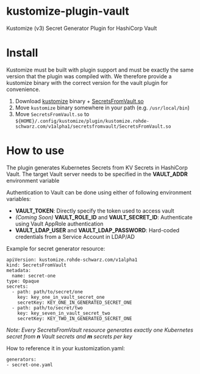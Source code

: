 # kustomize-plugin-vault
Kustomize (v3) Secret Generator Plugin for HashiCorp Vault

# Install
Kustomize must be built with plugin support and must be exactly the same version that the plugin was compiled with. We therefore provide a kustomize binary with the correct version for the vault plugin for convenience.
1. Download [kustomize]() binary + [SecretsFromVault.so]()
2. Move `kustomize` binary somewhere in your path (e.g. `/usr/local/bin`)
3. Move `SecretsFromVault.so` to `${HOME}/.config/kustomize/plugin/kustomize.rohde-schwarz.com/v1alpha1/secretsfromvault/SecretsFromVault.so`

# How to use
The plugin generates Kubernetes Secrets from KV Secrets in HashiCorp Vault. 
The target Vault server needs to be specified in the **VAULT_ADDR** environment variable

Authentication to Vault can be done using either of following environment variables:
* **VAULT_TOKEN**: Directly specify the token used to access vault
* *(Coming Soon)* **VAULT_ROLE_ID** and **VAULT_SECRET_ID**: Authenticate using Vault AppRole authentication
* **VAULT_LDAP_USER** and **VAULT_LDAP_PASSWORD**: Hard-coded credentials from a Service Account in LDAP/AD

Example for secret generator resource:
```
apiVersion: kustomize.rohde-schwarz.com/v1alpha1
kind: SecretsFromVault
metadata:
  name: secret-one
type: Opaque
secrets:
  - path: path/to/secret/one
    key: key_one_in_vault_secret_one
    secretKey: KEY_ONE_IN_GENERATED_SECRET_ONE
  - path: path/to/secret/two
    key: key_seven_in_vault_secret_two
    secretKey: KEY_TWO_IN_GENERATED_SECRET_ONE
```
*Note: Every SecretsFromVault resource generates exactly one Kubernetes secret from **n** Vault secrets and **m** secrets per key*


How to reference it in your kustomization.yaml:
```
generators:
- secret-one.yaml
```